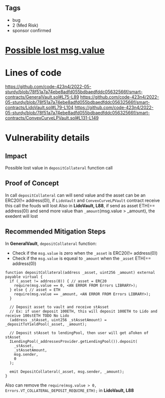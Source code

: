 ## Tags

- bug
- 2 (Med Risk)
- sponsor confirmed

# [Possible lost msg.value](https://github.com/code-423n4/2022-05-sturdy-findings/issues/62) 

# Lines of code

https://github.com/code-423n4/2022-05-sturdy/blob/78f51a7a74ebe8adfd055bdbaedfddc05632566f/smart-contracts/GeneralVault.sol#L75-L89
https://github.com/code-423n4/2022-05-sturdy/blob/78f51a7a74ebe8adfd055bdbaedfddc05632566f/smart-contracts/LidoVault.sol#L79-L104
https://github.com/code-423n4/2022-05-sturdy/blob/78f51a7a74ebe8adfd055bdbaedfddc05632566f/smart-contracts/ConvexCurveLPVault.sol#L131-L149


# Vulnerability details

## Impact
Possible lost value in `depositCollateral` function call

## Proof of Concept
In call `depositCollateral` can will send value and the asset can be an ERC20(!= address(0)), if `LidoVault` and `ConvexCurveLPVault` contract receive this call the fouds will lost
Also in **LidoVault, L88**, if send as asset ETH(== address(0)) and send more value than `_amount`(msg.value > _amount), the exedent will lost

## Recommended Mitigation Steps

In **GeneralVault**, `depositCollateral` function:
 - Check if the `msg.value` is zero when the `_asset` is ERC20(!= address(0))
 - Check if the `msg.value` is equeal to `_amount` when the `_asset` ETH(== address(0))

```solidity
function depositCollateral(address _asset, uint256 _amount) external payable virtual {
  if (_asset != address(0)) { // asset = ERC20
    require(msg.value == 0, <AN ERROR FROM Errors LIBRARY>);
  } else { // asset = ETH
    require(msg.value == _amount, <AN ERROR FROM Errors LIBRARY>);
  }

  // Deposit asset to vault and receive stAsset
  // Ex: if user deposit 100ETH, this will deposit 100ETH to Lido and receive 100stETH TODO No Lido
  (address _stAsset, uint256 _stAssetAmount) = _depositToYieldPool(_asset, _amount);

  // Deposit stAsset to lendingPool, then user will get aToken of stAsset
  ILendingPool(_addressesProvider.getLendingPool()).deposit(
    _stAsset,
    _stAssetAmount,
    msg.sender,
    0
  );

  emit DepositCollateral(_asset, msg.sender, _amount);
}
```
Also can remove the `require(msg.value > 0, Errors.VT_COLLATERAL_DEPOSIT_REQUIRE_ETH);` in **LidoVault, L88**


